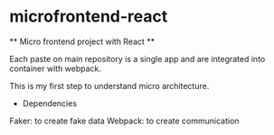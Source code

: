# microfrontend-react

** Micro frontend project with React **

Each paste on main repository is a single app and are integrated into container with webpack.

This is my first step to understand micro architecture.

- Dependencies

Faker: to create fake data
Webpack: to create communication
